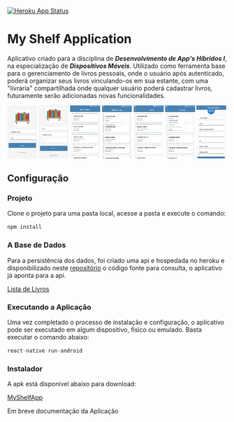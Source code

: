 [![Heroku App Status](http://heroku-shields.herokuapp.com/myshelf-chmr1)](https://myshelf-chmr1.herokuapp.com)

# My Shelf Application

Aplicativo criado para a disciplina de ***Desenvolvimento de App's Híbridos I***, na especialização de ***Dispositivos Móveis***. Utilizado como ferramenta base para o gerenciamento de livros pessoais, onde o usuário após autenticado, poderá organizar seus livros vinculando-os em sua estante, com uma "livraria" compartilhada onde qualquer usuário poderá cadastrar livros, futuramente serão adicionadas novas funcionalidades.

![Login](/src/images/tela_01.jpg)

## Configuração

### Projeto

Clone o projeto para uma pasta local, acesse a pasta e execute o comando:

```js
npm install
```

### A Base de Dados

Para a persistência dos dados, foi criado uma api e hospedada no heroku e disponibilizado neste [repositório](https://github.com/chmr1/myshelf) o código fonte para consulta, o aplicativo já aponta para a api.

[Lista de Livros](https://myshelf-chmr1.herokuapp.com/books)

### Executando a Aplicação

Uma vez completado o processo de instalação e configuração, o aplicativo pode ser executado em algum dispositivo, físico ou emulado. Basta executar o comando abaixo:

```js
react-native run-android
```

### Instalador

A apk está disponível abaixo para download:

[MyShelfApp](/android/app)

Em breve documentação da Aplicação
